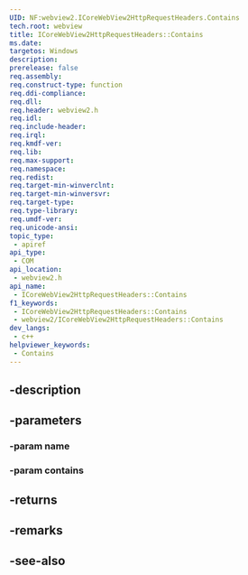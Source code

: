 ```yaml
---
UID: NF:webview2.ICoreWebView2HttpRequestHeaders.Contains
tech.root: webview
title: ICoreWebView2HttpRequestHeaders::Contains
ms.date: 
targetos: Windows
description: 
prerelease: false
req.assembly: 
req.construct-type: function
req.ddi-compliance: 
req.dll: 
req.header: webview2.h
req.idl: 
req.include-header: 
req.irql: 
req.kmdf-ver: 
req.lib: 
req.max-support: 
req.namespace: 
req.redist: 
req.target-min-winverclnt: 
req.target-min-winversvr: 
req.target-type: 
req.type-library: 
req.umdf-ver: 
req.unicode-ansi: 
topic_type:
 - apiref
api_type:
 - COM
api_location:
 - webview2.h
api_name:
 - ICoreWebView2HttpRequestHeaders::Contains
f1_keywords:
 - ICoreWebView2HttpRequestHeaders::Contains
 - webview2/ICoreWebView2HttpRequestHeaders::Contains
dev_langs:
 - c++
helpviewer_keywords:
 - Contains
---
```


## -description

## -parameters

### -param name

### -param contains

## -returns

## -remarks

## -see-also

